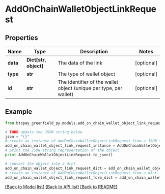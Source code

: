 # AddOnChainWalletObjectLinkRequest


## Properties
Name | Type | Description | Notes
------------ | ------------- | ------------- | -------------
**data** | **Dict[str, object]** | The data of the link | [optional] 
**type** | **str** | The type of wallet object | [optional] 
**id** | **str** | The identifier of the wallet object (unique per type, per wallet) | [optional] 

## Example

```python
from btcpay_greenfield_py.models.add_on_chain_wallet_object_link_request import AddOnChainWalletObjectLinkRequest

# TODO update the JSON string below
json = "{}"
# create an instance of AddOnChainWalletObjectLinkRequest from a JSON string
add_on_chain_wallet_object_link_request_instance = AddOnChainWalletObjectLinkRequest.from_json(json)
# print the JSON string representation of the object
print AddOnChainWalletObjectLinkRequest.to_json()

# convert the object into a dict
add_on_chain_wallet_object_link_request_dict = add_on_chain_wallet_object_link_request_instance.to_dict()
# create an instance of AddOnChainWalletObjectLinkRequest from a dict
add_on_chain_wallet_object_link_request_form_dict = add_on_chain_wallet_object_link_request.from_dict(add_on_chain_wallet_object_link_request_dict)
```
[[Back to Model list]](../README.md#documentation-for-models) [[Back to API list]](../README.md#documentation-for-api-endpoints) [[Back to README]](../README.md)


